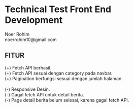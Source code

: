 <h1> Technical Test Front End Development </h1>
Noer Rohim </br>
noerrohim10@gmail.com

<h2> FITUR  </h2>
(+) Fetch API berhasil. </br>
(+) Fetch API sesuai dengan category pada navbar. </br>
(+) Pagination berfungsi sesuai dengan jumlah halaman. </br> 
</br>
(-) Responsive Desin. </br>
(-) Gagal fetch API untuk detail berita. </br>
(-) Page detail berita belum selesai, karena gagal fetch API. </br>
